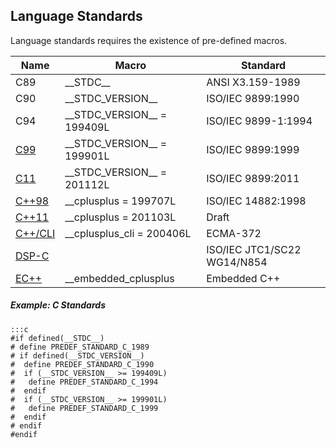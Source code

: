 
 ## Language Standards ##

Language standards requires the existence of pre-defined macros.

Name | Macro | Standard
---|---|---
C89|\_\_STDC\_\_|ANSI X3.159-1989
C90|\_\_STDC_VERSION\_\_|ISO/IEC 9899:1990
C94|\_\_STDC_VERSION\_\_ = 199409L|ISO/IEC 9899-1:1994
[C99](http://www.open-std.org/jtc1/sc22/wg14/)|\_\_STDC_VERSION\_\_ = 199901L|ISO/IEC 9899:1999
[C11](http://en.wikipedia.org/wiki/C11_%28C_standard_revision%29)|\_\_STDC_VERSION\_\_ = 201112L|ISO/IEC 9899:2011
[C++98](http://www.open-std.org/jtc1/sc22/wg21/)|\_\_cplusplus = 199707L|ISO/IEC 14882:1998
[C++11](http://en.wikipedia.org/wiki/C%2B%2B11)|\_\_cplusplus = 201103L|Draft
[C++/CLI](http://www.ecma-international.org/publications/standards/Ecma-372.htm)|\_\_cplusplus_cli = 200406L|ECMA-372
[DSP-C](http://www.dsp-c.org)| |ISO/IEC JTC1/SC22 WG14/N854
[EC++](http://www.caravan.net/ec2plus/)|\_\_embedded_cplusplus|Embedded C++

##### Example: C Standards #####

    :::c
    #if defined(__STDC__)
    # define PREDEF_STANDARD_C_1989
    # if defined(__STDC_VERSION__)
    #  define PREDEF_STANDARD_C_1990
    #  if (__STDC_VERSION__ >= 199409L)
    #   define PREDEF_STANDARD_C_1994
    #  endif
    #  if (__STDC_VERSION__ >= 199901L)
    #   define PREDEF_STANDARD_C_1999
    #  endif
    # endif
    #endif

